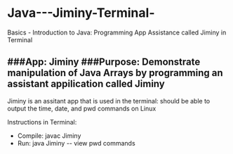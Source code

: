 # Java---Jiminy-Terminal-
Basics - Introduction to Java: Programming App Assistance called Jiminy in Terminal

###App: Jiminy
###Purpose: Demonstrate manipulation of Java Arrays by programming an assistant appilication called Jiminy
-------------------------------------------------------------------------
Jiminy is an assitant app that is used in the terminal: should be able to
output the time, date, and pwd commands on Linux

Instructions in Terminal:
   * Compile: javac Jiminy
   * Run: java Jiminy
   -- view pwd commands
   
